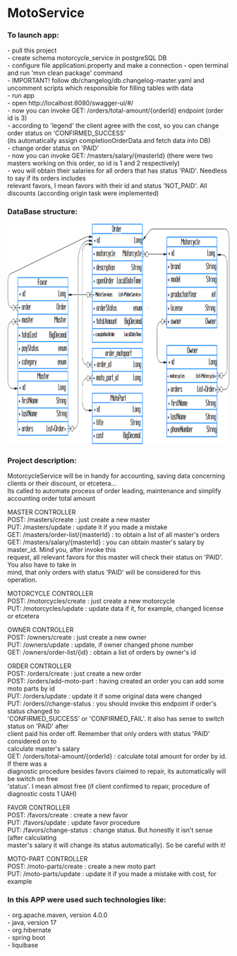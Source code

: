 # MotoService

<h3>To launch app:</h3>
- pull this project <br>
- create schema motorcycle_service in postgreSQL DB <br>
- configure file applicationi.property and make a connection
- open terminal and run 'mvn clean package' command <br>
- IMPORTANT! follow db/changelog/db.changelog-master.yaml and uncomment scripts which responsible for filling tables with data <br>
- run app <br>
- open http://localhost:8080/swagger-ui/#/ <br>
- now you can invoke GET: /orders/total-amount/{orderId} endpoint (order id is 3) <br>
- according to 'legend' the client agree with the cost, so you can change order status on 'CONFIRMED_SUCCESS' <br>
  (its automatically assign completionOrderData and fetch data into DB) <br>
- change order status on 'PAID' <br>
- now you can invoke GET: /masters/salary/{masterId} (there were two masters working on this order, so id is 1 and 2 respectively) <br>
- wou will obtain their salaries for all orders that has status 'PAID'. Needless to say if its orders includes <br>
  relevant favors, I mean favors with their id and status 'NOT_PAID'. All discounts (according origin task were implemented) <br>

<h3>DataBase structure:</h3>
<img alt="schema.png" height="500" src="schema.png" width="850"/>

<h3>Project description:</h3>
MotorcycleService will be in handy for accounting, saving data concerning clients or their discount, or etcetera... <br>
Its called to automate process of order leading, maintenance and simplify accounting order total amount <br>

MASTER CONTROLLER <br>
POST: /masters/create : just create a new master <br>
PUT: /masters/update : update it if you made a mistake <br>
GET: /masters/order-list/{masterId} : to obtain a list of all master's orders <br>
GET: /masters/salary/{masterId} : you can obtain master's salary by master_id. Mind you, after invoke this <br>
request, all relevant favors for this master will check their status on 'PAID'. You also have to take in <br>
mind, that only orders with status 'PAID' will be considered for this operation. <br>

MOTORCYCLE CONTROLLER <br>
POST: /motorcycles/create : just create a new motorcycle <br>
PUT: /motorcycles/update : update data if it, for example, changed license or etcetera <br>

OWNER CONTROLLER <br>
POST: /owners/create : just create a new owner <br>
PUT: /owners/update : update, if owner changed phone number <br>
GET: /owners/order-list/{id} : obtain a list of orders by owner's id <br>

ORDER CONTROLLER <br>
POST: /orders/create : just create a new order <br>
POST: /orders/add-moto-part : having created an order you can add some moto parts by id <br>
PUT: /orders/update : update it if some original data were changed <br>
PUT: /orders//change-status : you should invoke this endpoint if order's status changed to <br>
'CONFIRMED_SUCCESS' or 'CONFIRMED_FAIL'. It also has sense to switch status on 'PAID' after <br>
client paid his order off. Remember that only orders with status 'PAID' considered on to <br>
calculate master's salary <br>
GET: /orders/total-amount/{orderId} : calculate total amount for order by id. If there was a <br>
diagnostic procedure besides favors claimed to repair, its automatically will be switch on free <br>
'status'. I mean almost free (if client confirmed to repair, procedure of diagnostic costs 1 UAH) <br>

FAVOR CONTROLLER <br>
POST: /favors/create : create a new favor <br>
PUT: /favors/update : update favor procedure <br>
PUT: /favors/change-status : change status. But honestly it isn't sense (after calculating <br>
master's salary it will change its status automatically). So be careful with it! <br>

MOTO-PART CONTROLLER <br>
POST: /moto-parts/create : create a new moto part <br>
PUT: /moto-parts/update : update it if you made a mistake with cost, for example <br>

<h3>In this APP were used such technologies like:</h3>
- org.apache.maven, version 4.0.0<br>
- java, version 17<br>
- org.hibernate<br>
- spring boot<br>
- liquibase<br>
